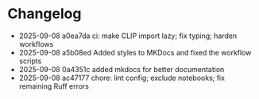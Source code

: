 # Changelog

- 2025-09-08 a0ea7da ci: make CLIP import lazy; fix typing; harden workflows
- 2025-09-08 a5b08ed Added styles to MKDocs and fixed the workflow scripts
- 2025-09-08 0a4351c added mkdocs for better documentation
- 2025-09-08 ac47177 chore: lint config; exclude notebooks; fix remaining Ruff errors